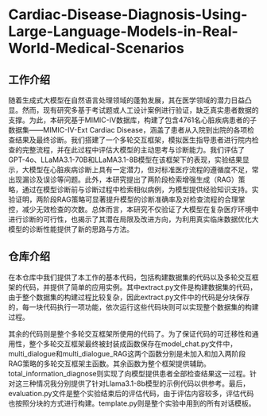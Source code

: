 # Cardiac-Disease-Diagnosis-Using-Large-Language-Models-in-Real-World-Medical-Scenarios
## 工作介绍
随着生成式大模型在自然语言处理领域的蓬勃发展，其在医学领域的潜力日益凸显。然而，现有研究多基于考试题或人工设计案例进行验证，缺乏真实患者数据的支撑。为此，本研究基于MIMIC-IV数据库，构建了包含4761名心脏疾病患者的子数据集——MIMIC-IV-Ext Cardiac Disease，涵盖了患者从入院到出院的各项检查结果及最终诊断。我们搭建了一个多轮交互框架，模拟医生指导患者进行院内检查的完整流程，并在此过程中评估大模型的主动思考与诊断能力。我们评估了GPT-4o、LLaMA3.1-70B和LLaMA3.1-8B模型在该框架下的表现，实验结果显示，大模型在心脏疾病诊断上具有一定潜力，但对标准医疗流程的遵循度不足，常出现漏诊及误诊等问题。此外，本研究提出了两阶段检索增强生成（RAG）策略，通过在模型诊断前与诊断过程中检索相似病例，为模型提供经验知识支持。实验证明，两阶段RAG策略可显著提升模型的诊断准确率及对检查流程的合理掌控，减少无效检查的次数。总体而言，本研究不仅验证了大模型在复杂医疗环境中进行诊断的可行性，也揭示了其潜在局限及改进方向，为利用真实临床数据优化大模型的诊断性能提供了新的思路与方法。

## 仓库介绍
在本仓库中我们提供了本工作的基本代码，包括构建数据集的代码以及多轮交互框架的代码，并提供了简单的应用实例。其中extract.py文件是构建数据集的代码，由于整个数据集的构建过程比较复杂，因此extract.py文件中的代码是分块保存的，每一块代码执行一项功能，依次运行这些代码块则可以实现整个数据集的构建过程。  

其余的代码则是整个多轮交互框架所使用的代码了。为了保证代码的可迁移性和通用性，整个多轮交互框架最终被封装成函数保存在model_chat.py文件中，multi_dialogue和multi_dialogue_RAG这两个函数分别是未加入和加入两阶段RAG策略的多轮交互框架主函数。其余函数为整个框架提供辅助。total_information_diagnose则实现了向模型提供患者全部检查结果这一过程。针对这三种情况我分别提供了针对Llama3.1-8b模型的示例代码以供参考。最后，evaluation.py文件是整个实验结束后的评估代码，由于评估内容较多，评估代码也按照分块的方式进行构建。template.py则是整个实验中用到的所有对话模板。


